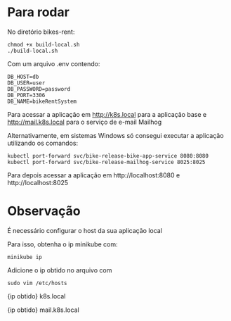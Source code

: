 # Para rodar
No diretório bikes-rent:

```  Shell
chmod +x build-local.sh
./build-local.sh
```  

Com um arquivo .env contendo:
``` Shell
DB_HOST=db
DB_USER=user
DB_PASSWORD=password
DB_PORT=3306
DB_NAME=bikeRentSystem
```  

Para acessar a aplicação em http://k8s.local para a aplicação base e http://mail.k8s.local para o serviço de e-mail Mailhog

Alternativamente, em sistemas Windows só consegui executar a aplicação utilizando os comandos: 
``` Shell
kubectl port-forward svc/bike-release-bike-app-service 8080:8080
kubectl port-forward svc/bike-release-mailhog-service 8025:8025
``` 

Para depois acessar a aplicação em http://localhost:8080 e http://localhost:8025 

# Observação

É necessário configurar o host da sua aplicação local

Para isso, obtenha o ip minikube com:
``` Shell
minikube ip
```
Adicione o ip obtido no arquivo com 
``` Shell
sudo vim /etc/hosts
```
{ip obtido} k8s.local

{ip obtido} mail.k8s.local

